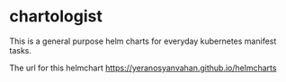 # chartologist
This is a general purpose helm charts for everyday kubernetes manifest tasks.

The url for this helmchart
https://yeranosyanvahan.github.io/helmcharts <br>

